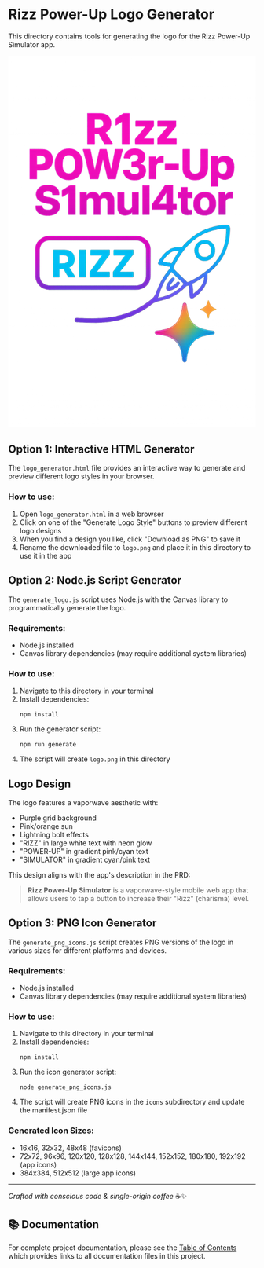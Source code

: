 # Rizz Power-Up Logo Generator

This directory contains tools for generating the logo for the Rizz Power-Up Simulator app.

![Rizz Power-Up Logo](./logo.png)

## Option 1: Interactive HTML Generator

The `logo_generator.html` file provides an interactive way to generate and preview different logo styles in your browser.

### How to use:

1. Open `logo_generator.html` in a web browser
2. Click on one of the "Generate Logo Style" buttons to preview different logo designs
3. When you find a design you like, click "Download as PNG" to save it
4. Rename the downloaded file to `logo.png` and place it in this directory to use it in the app

## Option 2: Node.js Script Generator

The `generate_logo.js` script uses Node.js with the Canvas library to programmatically generate the logo.

### Requirements:
- Node.js installed
- Canvas library dependencies (may require additional system libraries)

### How to use:

1. Navigate to this directory in your terminal
2. Install dependencies:
   ```
   npm install
   ```
3. Run the generator script:
   ```
   npm run generate
   ```
4. The script will create `logo.png` in this directory

## Logo Design

The logo features a vaporwave aesthetic with:
- Purple grid background
- Pink/orange sun
- Lightning bolt effects
- "RIZZ" in large white text with neon glow
- "POWER-UP" in gradient pink/cyan text
- "SIMULATOR" in gradient cyan/pink text

This design aligns with the app's description in the PRD:
> **Rizz Power-Up Simulator** is a vaporwave-style mobile web app that allows users to tap a button to increase their "Rizz" (charisma) level.

## Option 3: PNG Icon Generator

The `generate_png_icons.js` script creates PNG versions of the logo in various sizes for different platforms and devices.

### Requirements:
- Node.js installed
- Canvas library dependencies (may require additional system libraries)

### How to use:

1. Navigate to this directory in your terminal
2. Install dependencies:
   ```
   npm install
   ```
3. Run the icon generator script:
   ```
   node generate_png_icons.js
   ```
4. The script will create PNG icons in the `icons` subdirectory and update the manifest.json file

### Generated Icon Sizes:
- 16x16, 32x32, 48x48 (favicons)
- 72x72, 96x96, 120x120, 128x128, 144x144, 152x152, 180x180, 192x192 (app icons)
- 384x384, 512x512 (large app icons)

---

*Crafted with conscious code & single-origin coffee* ☕✨

## 📚 Documentation

For complete project documentation, please see the [Table of Contents](../../../../TOC.md) which provides links to all documentation files in this project.